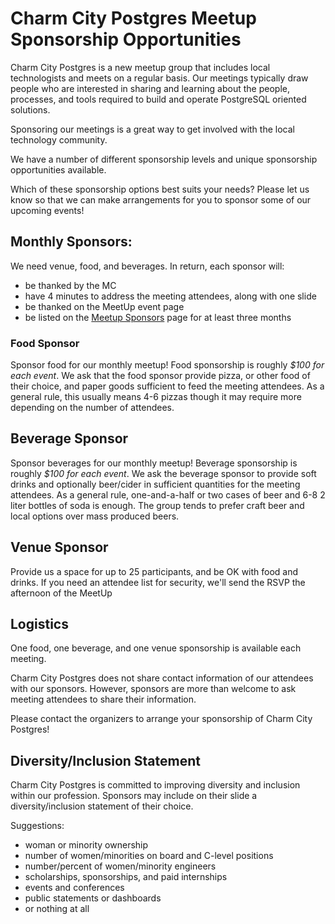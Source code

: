# Charm City Postgres Meetup Sponsorship Opportunities

Charm City Postgres is a new meetup group that includes local technologists and meets on a regular basis.  Our meetings typically draw people who are interested in sharing and learning about the people, processes, and tools required to build and operate PostgreSQL oriented solutions. 

Sponsoring our meetings is a great way to get involved with the local technology community.

We have a number of different sponsorship levels and unique sponsorship opportunities available.

Which of these sponsorship options best suits your needs? Please let us know so that we can make arrangements for you to sponsor some of our upcoming events!

## Monthly Sponsors:

We need venue, food, and beverages. In return, each sponsor will:

  * be thanked by the MC
  * have 4 minutes to address the meeting attendees, along with one slide
  * be thanked on the MeetUp event page
  * be listed on the [Meetup Sponsors](https://www.meetup.com/Charm-City-Postgres/sponsors/) page for at least three months

### Food Sponsor

Sponsor food for our monthly meetup!  Food sponsorship is roughly *$100 for each event*.  We ask that the food sponsor provide pizza, or other food of their choice, and paper goods sufficient to feed the meeting attendees.  As a general rule, this usually means 4-6 pizzas though it may require more depending on the number of attendees.

## Beverage Sponsor

Sponsor beverages for our monthly meetup!  Beverage sponsorship is roughly *$100 for each event*.  We ask the beverage sponsor to provide soft drinks and optionally beer/cider in sufficient quantities for the meeting attendees.  As a general rule, one-and-a-half or two cases of beer and 6-8 2 liter bottles of soda is enough.  The group tends to prefer craft beer and local options over mass produced beers.  
  
## Venue Sponsor

Provide us a space for up to 25 participants, and be OK with food and drinks. If you need an attendee list for security, we'll send the RSVP the afternoon of the MeetUp

  
## Logistics

One food, one beverage, and one venue sponsorship is available each meeting.

Charm City Postgres does not share contact information of our attendees with our sponsors.  However, sponsors are more than welcome to ask meeting attendees to share their information.

Please contact the organizers to arrange your sponsorship of Charm City Postgres!

## Diversity/Inclusion Statement

Charm City Postgres is committed to improving diversity and inclusion within our profession. Sponsors may include on their slide a diversity/inclusion statement of their choice. 

Suggestions:
- woman or minority ownership
- number of women/minorities on board and C-level positions
- number/percent of women/minority engineers
- scholarships, sponsorships, and paid internships
- events and conferences
- public statements or dashboards
- or nothing at all


